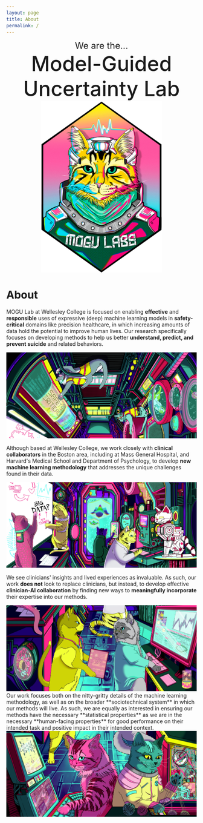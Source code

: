 ```yaml
---
layout: page
title: About
permalink: /
---
```



<div class="container">
<div class="row align-items-center">
<div markdown="1" class="col-lg-6 about-box">

<div>
<center>
<span style="font-size:calc(100% + 1.0vw); font-weight: 400;">We are the...</span><br/>
<span style="font-size:calc(100% + 4.2vw); font-weight: 550;">Model-Guided<br/>Uncertainty Lab</span>
</center>
</div>

</div>
<div class="col-lg-6 about-box">

<center>
<picture>
  <source srcset="/assets/img/mogu-lab-logo.webp" type="image/webp">
  <img style="max-width: 320px;" src="/assets/img/mogu-lab-logo.png" alt="MOGU Lab Logo">
</picture>
</center>

</div>
</div>
</div>


# About

<div class="container">
<div class="row">
<div markdown="1" class="col-lg-6 about-box">

MOGU Lab at Wellesley College is focused on enabling **effective** and **responsible** uses of expressive (deep) machine learning models in **safety-critical** domains like precision healthcare, in which increasing amounts of data hold the potential to improve human lives. Our research specifically focuses on developing methods to help us better **understand, predict, and prevent suicide** and related behaviors.    

</div>
<div class="col-lg-6 about-box">
<picture>
  <source srcset="/assets/img/about_01.webp" type="image/webp">
  <img class="about-img" style="margin: 0px;" src="/assets/img/about_01.jpg" alt="Illustration of cats working on research together at MOGU Lab" />
</picture>		 
</div>
</div>

<div class="row">
<div markdown="1" class="col-lg-6 about-box">

Although based at Wellesley College, we work closely with **clinical collaborators** in the Boston area, including at Mass General Hospital, and Harvard's Medical School and Department of Psychology, to develop **new machine learning methodology** that addresses the unique challenges found in their data. 

</div>
<div class="col-lg-6 about-box">
<picture>
  <source srcset="/assets/img/about_02.webp" type="image/webp">
  <img class="about-img" style="margin: 0px;" src="/assets/img/about_02.jpg" alt="Illustration of cats working on research together at MOGU Lab" />
</picture>		 
</div>
</div>

<div class="row">
<div markdown="1" class="col-lg-6 about-box">

We see clinicians' insights and lived experiences as invaluable. As such, our work **does not** look to replace clinicians, but instead, to develop effective **clinician-AI collaboration** by finding new ways to **meaningfully incorporate** their expertise into our methods.

</div>
<div class="col-lg-6 about-box">
<picture>
  <source srcset="/assets/img/about_03.webp" type="image/webp">
  <img class="about-img" style="margin: 0px;" src="/assets/img/about_03.jpg" alt="Illustration of cats working on research together at MOGU Lab" />
</picture>		 
</div>
</div>

<div class="row">
<div markdown="1" class="col-lg-6 about-box">
Our work focuses both on the nitty-gritty details of the machine learning methodology, as well as on the broader **sociotechnical system** in which our methods will live. As such, we are equally as interested in ensuring our methods have the necessary **statistical properties** as we are in the necessary **human-facing properties** for good performance on their intended task and positive impact in their intended context. 
</div>
<div class="col-lg-6 about-box">
<picture>
  <source srcset="/assets/img/about_04.webp" type="image/webp">
  <img class="about-img" style="margin: 0px;" src="/assets/img/about_04.jpg" alt="Illustration of cats working on research together at MOGU Lab" />
</picture>		 
</div>
</div>

</div>

<br/>
<br/>

